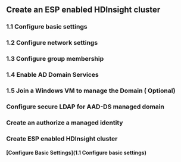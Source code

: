## Create an ESP enabled HDInsight cluster

### 1.1 Configure basic settings
### 1.2 Configure network settings 
### 1.3 Configure group membership 
### 1.4 Enable AD Domain Services
### 1.5 Join a Windows VM to manage the Domain ( Optional) 
### Configure secure LDAP for AAD-DS managed domain 
### Create an authorize a managed identity 
### Create ESP enabled HDInsight cluster 
 


#### [Configure Basic Settings](1.1 Configure basic settings)